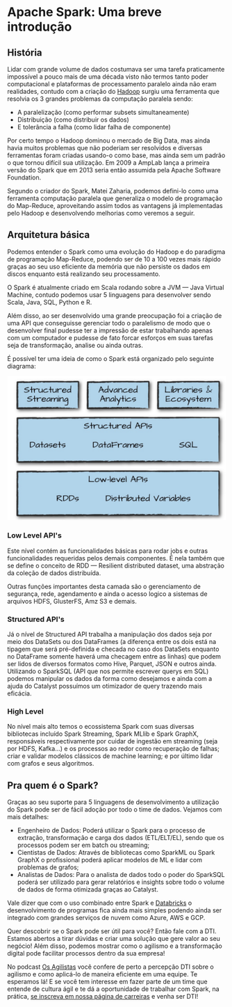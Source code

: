 # **Apache Spark: Uma breve introdução**

## **História**

Lidar com grande volume de dados costumava ser uma tarefa praticamente impossível a pouco mais de uma década visto não termos tanto poder computacional e plataformas de processamento paralelo ainda não eram realidades, contudo com a criação do [Hadoop](https://www.dtidigital.com.br/blog/hadoop/) surgiu uma ferramenta que resolvia os 3 grandes problemas da computação paralela sendo:

 *   A paralelização (como performar subsets simultaneamente)
 *   Distribuição (como distribuir os dados)
 *   E tolerância a falha (como lidar falha de componente)

Por certo tempo o Hadoop dominou o mercado de Big Data, mas ainda havia muitos problemas que não poderiam ser resolvidos e diversas ferramentas foram criadas usando-o como base, mas ainda sem um padrão o que tornou difícil sua utilização. Em 2009 a AmpLab lança a primeira versão do Spark que em 2013 seria então assumida pela Apache Software Foundation.

Segundo o criador do Spark, Matei Zaharia, podemos defini-lo como uma ferramenta computação paralela que generaliza o modelo de programação do Map-Reduce, aproveitando assim todos as vantagens já implementadas pelo Hadoop e desenvolvendo melhorias como veremos a seguir.

## **Arquitetura básica**

Podemos entender o Spark como uma evolução do Hadoop e do paradigma de programação Map-Reduce, podendo ser de 10 a 100 vezes mais rápido graças ao seu uso eficiente da memória que não persiste os dados em discos enquanto está realizando seu processamento.

O Spark é atualmente criado em Scala rodando sobre a JVM — Java Virtual Machine, contudo podemos usar 5 linguagens para desenvolver sendo Scala, Java, SQL, Python e R.

Além disso, ao ser desenvolvido uma grande preocupação foi a criação de uma API que conseguisse gerenciar todo o paralelismo de modo que o desenvolver final pudesse ter a impressão de estar trabalhando apenas com um computador e pudesse de fato forcar esforços em suas tarefas seja de transformação, analise ou ainda outras.

É possível ter uma ideia de como o Spark está organizado pelo seguinte diagrama:

![Camadas de arquitetura do Apache Spark](/SparkArchitecture.png)

### Low Level API's

Este nível contém as funcionalidades básicas para rodar jobs e outras funcionalidades requeridas pelos demais componentes. É nela também que se define o conceito de RDD — Resilient distributed dataset, uma abstração da coleção de dados distribuída.

Outras funções importantes desta camada são o gerenciamento de segurança, rede, agendamento e ainda o acesso logico a sistemas de arquivos HDFS, GlusterFS, Amz S3 e demais.

### Structured API's

Já o nível de Structured API trabalha a manipulação dos dados seja por meio dos DataSets ou dos DataFrames (a diferença entre os dois está na tipagem que será pré-definida e checada no caso dos DataSets enquanto no DataFrame somente haverá uma checagem entre as linhas) que podem ser lidos de diversos formatos como Hive, Parquet, JSON e outros ainda. Utilizando o SparkSQL (API que nos permite escrever querys em SQL) podemos manipular os dados da forma como desejamos e ainda com a ajuda do Catalyst possuímos um otimizador de query trazendo mais eficácia.

### High Level

No nível mais alto temos o ecossistema Spark com suas diversas bibliotecas incluído Spark Streaming, Spark MLlib e Spark GraphX, responsáveis respectivamente por cuidar de ingestão em streaming (seja por HDFS, Kafka...) e os processos ao redor como recuperação de falhas; criar e validar modelos clássicos de machine learning; e por último lidar com grafos e seus algoritmos.

##  **Pra quem é o Spark?**

Graças ao seu suporte para 5 linguagens de desenvolvimento a utilização do Spark pode ser de fácil adoção por todo o time de dados. Vejamos com mais detalhes:

*    Engenheiro de Dados: Poderá utilizar o Spark para o processo de extração, transformação e carga dos dados (ETL/ELT/EL), sendo que os processos podem ser em batch ou streaming;
*    Cientistas de Dados: Através de bibliotecas como SparkML ou Spark GraphX o profissional poderá aplicar modelos de ML e lidar com problemas de grafos;
*    Analistas de Dados: Para o analista de dados todo o poder do SparkSQL poderá ser utilizado para gerar relatórios e insights sobre todo o volume de dados de forma otimizada graças ao Catalyst.

Vale dizer que com o uso combinado entre Spark e [Databricks](https://databricks.com/#) o desenvolvimento de programas fica ainda mais simples podendo ainda ser integrado com grandes serviços de nuvem como Azure, AWS e GCP.

Quer descobrir se o Spark pode ser útil para você? Então fale com a DTI. Estamos abertos a tirar dúvidas e criar uma solução que gere valor ao seu negócio! Além disso, podemos mostrar como o agilismo e a transformação digital pode facilitar processos dentro da sua empresa!

No podcast [Os Agilistas](https://osagilistas.com/) você confere de perto a percepção DTI sobre o agilismo e como aplicá-lo de maneira eficiente em uma equipe. Te esperamos lá! E se você tem interesse em fazer parte de um time que entende de cultura ágil e te dá a oportunidade de trabalhar com Spark, na prática, [se inscreva em nossa página de carreiras](https://www.dtidigital.com.br/venha-ser-dti/) e venha ser DTI!

